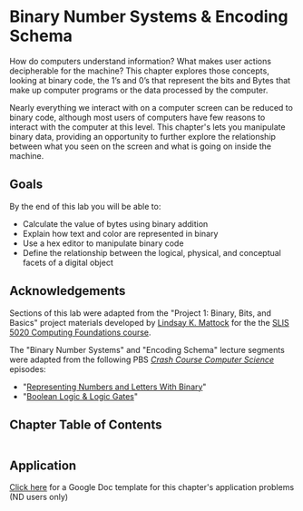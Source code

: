 # Binary Number Systems & Encoding Schema

How do computers understand information? What makes user actions decipherable for the machine? This chapter explores those concepts, looking at binary code, the 1’s and 0’s that represent the bits and Bytes that make up computer programs or the data processed by the computer.

Nearly everything we interact with on a computer screen can be reduced to binary code, although most users of computers have few reasons to interact with the computer at this level. This chapter's lets you manipulate binary data, providing an opportunity to further explore the relationship between what you seen on the screen and what is going on inside the machine.

## Goals

By the end of this lab you will be able to:
-	Calculate the value of bytes using binary addition
-	Explain how text and color are represented in binary
-	Use a hex editor to manipulate binary code
-	Define the relationship between the logical, physical, and conceptual facets of a digital object

## Acknowledgements

Sections of this lab were adapted from the "Project 1: Binary, Bits, and Basics" project materials developed by [Lindsay K. Mattock](http://lindsaymattock.net/) for the the [SLIS 5020 Computing Foundations course](http://lindsaymattock.net/computingfoundations.html). 

The "Binary Number Systems" and "Encoding Schema" lecture segments were adapted from the following PBS *[Crash Course Computer Science](https://www.pbs.org/show/crash-course-computer-science/)* episodes:
- "[Representing Numbers and Letters With Binary](https://www.pbs.org/video/representing-numbers-and-letters-with-binary-crash-course-c-pgrlei/)"
- "[Boolean Logic & Logic Gates](https://www.pbs.org/video/boolean-logic-logic-gates-crash-course-computer-science-nobmpt/)"

## Chapter Table of Contents

```{tableofcontents}
```

## Application

[Click here](PLACEHOLDER) for a Google Doc template for this chapter's application problems (ND users only)